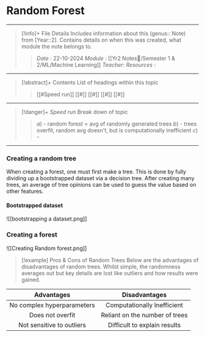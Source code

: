 # Random Forest
---
> [!info]+ File Details
> Includes information about this (genus:: Note) from [Year::2]. Contains details on when this was created, what module the note belongs to.
> > *Date :*  22-10-2024
> > *Module :* [[Yr2 Notes📘/Semester 1 & 2/ML/Machine Learning]]
> > *Teacher*: 
> > *Resources :*

---
> [!abstract]+ Contents
> List of headings within this topic
> > [[#Speed run]]
> [[#]]
> [[#]]
> [[#]]
> [[#]]

--- 
> [!danger]+ *Speed run*
> Break down of topic 
> > $a)$ - random forest = avg of randomly generated trees
> $b)$ - trees overfit, random avg doesn't, but is computationally inefficient
> $c)$ - 

---
### Creating a random tree

When creating a forest, one must first make a tree. This is done by fully dividing up a bootstrapped dataset via a decision tree. After creating many trees, an average of tree opinions can be used to guess the value based on other features.
#### Bootstrapped dataset

![[bootstrapping a dataset.png]]
### Creating a forest
![[Creating Random forest.png]]

> [!example] Pros & Cons of Random Trees
> Below are the advantages of disadvantages of random trees. Whilst simple, the randomness averages out but key details are lost like outliers and how results were gained.
>  
|         Advantages         |         Disadvantages          |
| :------------------------: | :----------------------------: |
| No complex hyperparameters |  Computationally Inefficient   |
|      Does not overfit      | Reliant on the number of trees |
| Not sensitive to outliers  |  Difficult to explain results  |
 